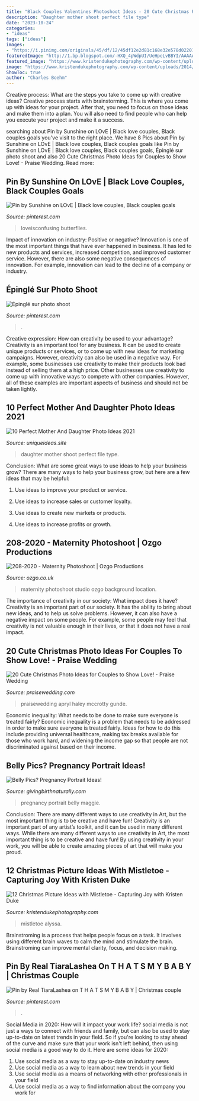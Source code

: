 ```yaml
---
title: "Black Couples Valentines Photoshoot Ideas - 20 Cute Christmas Photo Ideas For Couples To Show Love!"
description: "Daughter mother shoot perfect file type"
date: "2023-10-24"
categories:
- "ideas"
tags: ["ideas"]
images:
- "https://i.pinimg.com/originals/45/df/12/45df12e2d81c168e32e578d02201b3a0.jpg"
featuredImage: "http://1.bp.blogspot.com/-HXQ_4pWdpUI/UeHpeLvBBYI/AAAAAAAACtM/_t9JjF7Dveo/s1600/MATERNITY-90.jpg"
featured_image: "https://www.kristendukephotography.com/wp-content/uploads/2014/12/couple-tree-farm.jpg"
image: "https://www.kristendukephotography.com/wp-content/uploads/2014/12/couple-tree-farm.jpg"
ShowToc: true
author: "Charles Boehm"
---
```



Creative process: What are the steps you take to come up with creative ideas?
Creative process starts with brainstorming. This is where you come up with ideas for your project. After that, you need to focus on those ideas and make them into a plan. You will also need to find people who can help you execute your project and make it a success.

	

		
searching about Pin by Sunshine on LOvE | Black love couples, Black couples goals you've visit to the right place. We have 8 Pics about Pin by Sunshine on LOvE | Black love couples, Black couples goals like Pin by Sunshine on LOvE | Black love couples, Black couples goals, Épinglé sur photo shoot and also 20 Cute Christmas Photo Ideas for Couples to Show Love! - Praise Wedding. Read more:
		
    
## Pin By Sunshine On LOvE | Black Love Couples, Black Couples Goals

<img loading=lazy src="https://i.pinimg.com/736x/64/4c/e8/644ce8df67888f4109b39bb254ed5541.jpg" onerror="this.onerror=null;this.src='https://tse2.mm.bing.net/th?id=OIP.fD_FQIMNTGhYjxeZfWoEqQHaI-&amp;pid=15.1';" alt="Pin by Sunshine on LOvE | Black love couples, Black couples goals">

_Source: pinterest.com_

>loveisconfusing butterflies. 

	

Impact of innovation on industry: Positive or negative?
Innovation is one of the most important things that have ever happened in business. It has led to new products and services, increased competition, and improved customer service. However, there are also some negative consequences of innovation. For example, innovation can lead to the decline of a company or industry.

    
## Épinglé Sur Photo Shoot

<img loading=lazy src="http://1.bp.blogspot.com/-HXQ_4pWdpUI/UeHpeLvBBYI/AAAAAAAACtM/_t9JjF7Dveo/s1600/MATERNITY-90.jpg" onerror="this.onerror=null;this.src='https://tse3.mm.bing.net/th?id=OIP.tjlM-6Ix5YX5_zG0SYDIgQHaLH&amp;pid=15.1';" alt="Épinglé sur photo shoot">

_Source: pinterest.com_

>. 

	

Creative expression: How can creativity be used to your advantage?
Creativity is an important tool for any business. It can be used to create unique products or services, or to come up with new ideas for marketing campaigns. However, creativity can also be used in a negative way. For example, some businesses use creativity to make their products look bad instead of selling them at a high price. Other businesses use creativity to come up with innovative ways to compete with other companies. However, all of these examples are important aspects of business and should not be taken lightly.

    
## 10 Perfect Mother And Daughter Photo Ideas 2021

<img loading=lazy src="https://www.uniqueideas.site/wp-content/uploads/mother-daughter-photo-shoot-ideas-8-e28b86-trendxyz.jpg" onerror="this.onerror=null;this.src='https://tse1.mm.bing.net/th?id=OIP.-B3pTOBb-fVKlOorKlCYnQHaLI&amp;pid=15.1';" alt="10 Perfect Mother And Daughter Photo Ideas 2021">

_Source: uniqueideas.site_

>daughter mother shoot perfect file type. 

	

Conclusion: What are some great ways to use ideas to help your business grow?
There are many ways to help your business grow, but here are a few ideas that may be helpful:
1. Use ideas to improve your product or service.

2. Use ideas to increase sales or customer loyalty.

3. Use ideas to create new markets or products.

4. Use ideas to increase profits or growth.

    
## 208-2020 - Maternity Photoshoot | Ozgo Productions

<img loading=lazy src="https://ozgo.co.uk/wp-content/uploads/2020/07/maternity-photoshoot-with-him-and-her-on-a-black-background.jpg" onerror="this.onerror=null;this.src='https://tse4.mm.bing.net/th?id=OIP.kVZp-NQVxO6xPly82QsRiwHaLG&amp;pid=15.1';" alt="208-2020 - Maternity Photoshoot | Ozgo Productions">

_Source: ozgo.co.uk_

>maternity photoshoot studio ozgo background location. 

	

The importance of creativity in our society: What impact does it have?
Creativity is an important part of our society. It has the ability to bring about new ideas, and to help us solve problems. However, it can also have a negative impact on some people. For example, some people may feel that creativity is not valuable enough in their lives, or that it does not have a real impact.

    
## 20 Cute Christmas Photo Ideas For Couples To Show Love! - Praise Wedding

<img loading=lazy src="https://www.praisewedding.com/wp-content/uploads/2014/12/christmaslover03-lights.jpg" onerror="this.onerror=null;this.src='https://tse4.mm.bing.net/th?id=OIP.PRfEUpryXrZCplv3Y1nXygHaPe&amp;pid=15.1';" alt="20 Cute Christmas Photo Ideas for Couples to Show Love! - Praise Wedding">

_Source: praisewedding.com_

>praisewedding apryl haley mccrotty gunde. 

	

Economic inequality: What needs to be done to make sure everyone is treated fairly?
Economic inequality is a problem that needs to be addressed in order to make sure everyone is treated fairly. Ideas for how to do this include providing universal healthcare, making tax breaks available for those who work hard, and widening the income gap so that people are not discriminated against based on their income.

    
## Belly Pics? Pregnancy Portrait Ideas!

<img loading=lazy src="https://www.givingbirthnaturally.com/images/pregnancy-picture-with-draping-21332743.jpg" onerror="this.onerror=null;this.src='https://tse4.mm.bing.net/th?id=OIP.UKIgoVZjyO9zV3Q1tRopDAHaLI&amp;pid=15.1';" alt="Belly Pics? Pregnancy Portrait Ideas!">

_Source: givingbirthnaturally.com_

>pregnancy portrait belly maggie. 

	

Conclusion: There are many different ways to use creativity in Art, but the most important thing is to be creative and have fun!
Creativity is an important part of any artist’s toolkit, and it can be used in many different ways. While there are many different ways to use creativity in Art, the most important thing is to be creative and have fun! By using creativity in your work, you will be able to create amazing pieces of art that will make you proud.

    
## 12 Christmas Picture Ideas With Mistletoe - Capturing Joy With Kristen Duke

<img loading=lazy src="https://www.kristendukephotography.com/wp-content/uploads/2014/12/couple-tree-farm.jpg" onerror="this.onerror=null;this.src='https://tse3.mm.bing.net/th?id=OIP.jPafUbo1BAsTdbiIXMsBfAHaLH&amp;pid=15.1';" alt="12 Christmas Picture Ideas with Mistletoe - Capturing Joy with Kristen Duke">

_Source: kristendukephotography.com_

>mistletoe alyssa. 

	

Brainstroming is a process that helps people focus on a task. It involves using different brain waves to calm the mind and stimulate the brain. Brainstroming can improve mental clarity, focus, and decision making.

    
## Pin By Real TiaraLashea On T H A T S M Y B A B Y | Christmas Couple

<img loading=lazy src="https://i.pinimg.com/originals/45/df/12/45df12e2d81c168e32e578d02201b3a0.jpg" onerror="this.onerror=null;this.src='https://tse3.mm.bing.net/th?id=OIP.T8TYVs6LtEXxmr3Q2jxfLwHaNK&amp;pid=15.1';" alt="Pin by Real TiaraLashea on T H A T S M Y B A B Y | Christmas couple">

_Source: pinterest.com_

>. 

	

Social Media in 2020: How will it impact your work life?
social media is not just a ways to connect with friends and family, but can also be used to stay up-to-date on latest trends in your field. So if you're looking to stay ahead of the curve and make sure that your work isn't left behind, then using social media is a good way to do it. Here are some ideas for 2020: 
1. Use social media as a way to stay up-to-date on industry news 
2. Use social media as a way to learn about new trends in your field 
3. Use social media as a means of networking with other professionals in your field 
4. Use social media as a way to find information about the company you work for 

